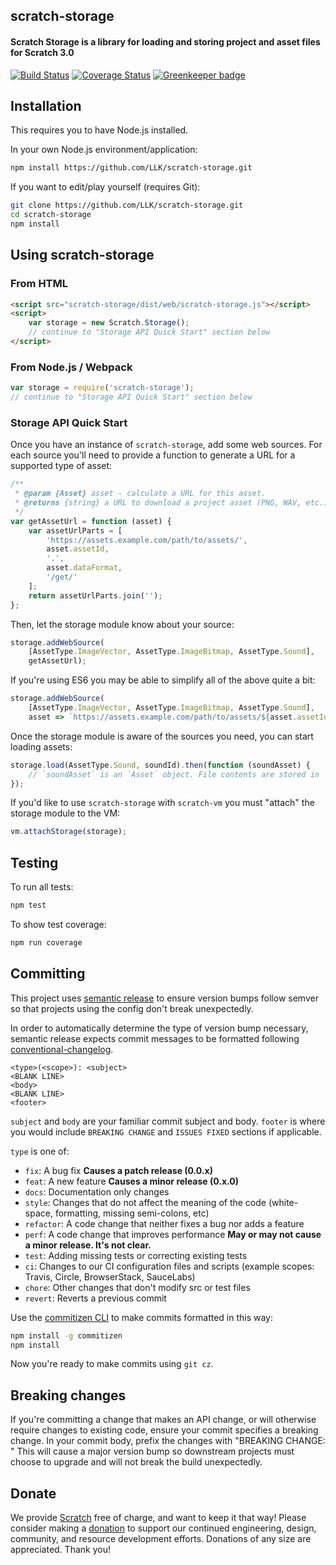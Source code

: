 ## scratch-storage
#### Scratch Storage is a library for loading and storing project and asset files for Scratch 3.0

[![Build Status](https://travis-ci.org/LLK/scratch-storage.svg?branch=develop)](https://travis-ci.org/LLK/scratch-storage)
[![Coverage Status](https://coveralls.io/repos/github/LLK/scratch-storage/badge.svg?branch=develop)](https://coveralls.io/github/LLK/scratch-storage?branch=develop)
[![Greenkeeper badge](https://badges.greenkeeper.io/LLK/scratch-storage.svg)](https://greenkeeper.io/)

## Installation
This requires you to have Node.js installed.

In your own Node.js environment/application:
```bash
npm install https://github.com/LLK/scratch-storage.git
```

If you want to edit/play yourself (requires Git):
```bash
git clone https://github.com/LLK/scratch-storage.git
cd scratch-storage
npm install
```

## Using scratch-storage

### From HTML

```html
<script src="scratch-storage/dist/web/scratch-storage.js"></script>
<script>
    var storage = new Scratch.Storage();
    // continue to "Storage API Quick Start" section below
</script>
```

### From Node.js / Webpack

```js
var storage = require('scratch-storage');
// continue to "Storage API Quick Start" section below
```

### Storage API Quick Start

Once you have an instance of `scratch-storage`, add some web sources. For each source you'll need to provide a function
to generate a URL for a supported type of asset:
```js
/**
 * @param {Asset} asset - calculate a URL for this asset.
 * @returns {string} a URL to download a project asset (PNG, WAV, etc.)
 */
var getAssetUrl = function (asset) {
    var assetUrlParts = [
        'https://assets.example.com/path/to/assets/',
        asset.assetId,
        '.',
        asset.dataFormat,
        '/get/'
    ];
    return assetUrlParts.join('');
};
```

Then, let the storage module know about your source:
```js
storage.addWebSource(
    [AssetType.ImageVector, AssetType.ImageBitmap, AssetType.Sound],
    getAssetUrl);
```

If you're using ES6 you may be able to simplify all of the above quite a bit:
```js
storage.addWebSource(
    [AssetType.ImageVector, AssetType.ImageBitmap, AssetType.Sound],
    asset => `https://assets.example.com/path/to/assets/${asset.assetId}.${asset.dataFormat}/get/`);
```

Once the storage module is aware of the sources you need, you can start loading assets:
```js
storage.load(AssetType.Sound, soundId).then(function (soundAsset) {
    // `soundAsset` is an `Asset` object. File contents are stored in `soundAsset.data`.
});
```

If you'd like to use `scratch-storage` with `scratch-vm` you must "attach" the storage module to the VM:
```js
vm.attachStorage(storage);
```

## Testing

To run all tests:
```bash
npm test
```

To show test coverage:
```bash
npm run coverage
```

## Committing
This project uses [semantic release](https://github.com/semantic-release/semantic-release)
to ensure version bumps follow semver so that projects using the config don't
break unexpectedly.

In order to automatically determine the type of version bump necessary, semantic
release expects commit messages to be formatted following
[conventional-changelog](https://github.com/bcoe/conventional-changelog-standard/blob/master/convention.md).
```
<type>(<scope>): <subject>
<BLANK LINE>
<body>
<BLANK LINE>
<footer>
```

`subject` and `body` are your familiar commit subject and body. `footer` is
where you would include `BREAKING CHANGE` and `ISSUES FIXED` sections if
applicable.

`type` is one of:
* `fix`: A bug fix **Causes a patch release (0.0.x)**
* `feat`: A new feature **Causes a minor release (0.x.0)**
* `docs`: Documentation only changes
* `style`: Changes that do not affect the meaning of the code (white-space, formatting, missing semi-colons, etc)
* `refactor`: A code change that neither fixes a bug nor adds a feature
* `perf`: A code change that improves performance **May or may not cause a minor release. It's not clear.**
* `test`: Adding missing tests or correcting existing tests
* `ci`: Changes to our CI configuration files and scripts (example scopes: Travis, Circle, BrowserStack, SauceLabs)
* `chore`: Other changes that don't modify src or test files
* `revert`: Reverts a previous commit

Use the [commitizen CLI](https://github.com/commitizen/cz-cli) to make commits
formatted in this way:

```bash
npm install -g commitizen
npm install
```

Now you're ready to make commits using `git cz`.

## Breaking changes
If you're committing a change that makes an API change, or will
otherwise require changes to existing code, ensure your commit specifies a
breaking change.  In your commit body, prefix the changes with "BREAKING CHANGE: "
This will cause a major version bump so downstream projects must choose to upgrade
and will not break the build unexpectedly.

## Donate
We provide [Scratch](https://scratch.mit.edu) free of charge, and want to keep it that way! Please consider making a
[donation](https://secure.donationpay.org/scratchfoundation/) to support our continued engineering, design, community,
and resource development efforts. Donations of any size are appreciated. Thank you!
